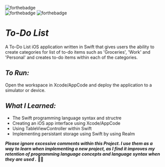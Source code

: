 ![forthebadge](https://img.shields.io/badge/made%20with-Swift-red.svg?style=for-the-badge&logo=Swift&logoColor=white)<br>
![forthebadge](https://img.shields.io/badge/uses-Realm-blue.svg?style=for-the-badge)
![forthebadge](https://img.shields.io/badge/uses-Chameleon%20Framework-blue.svg?style=for-the-badge)

# *To-Do List*
A To-Do List iOS application written in Swift that gives users the ability to create categories for list of to-do items such as 'Groceries', 'Work' and 'Personal' and creates to-do items within each of the categories.

## *To Run:*
Open the workspace in Xcode/AppCode and deploy the application to a simulator or device.

## *What I Learned:*

* The Swift programming language syntax and structre
* Creating an iOS app interface using Xcode/AppCode
* Using TableViewController within Swift
* Implementing persistant storage using Swift by using Realm

_**Please ignore excessive comments within this Project. I use them as a way to learn when implementing a new project, as I find it improves my retention of programming language concepts and language syntax when they are used .**_ 🖖🏻
